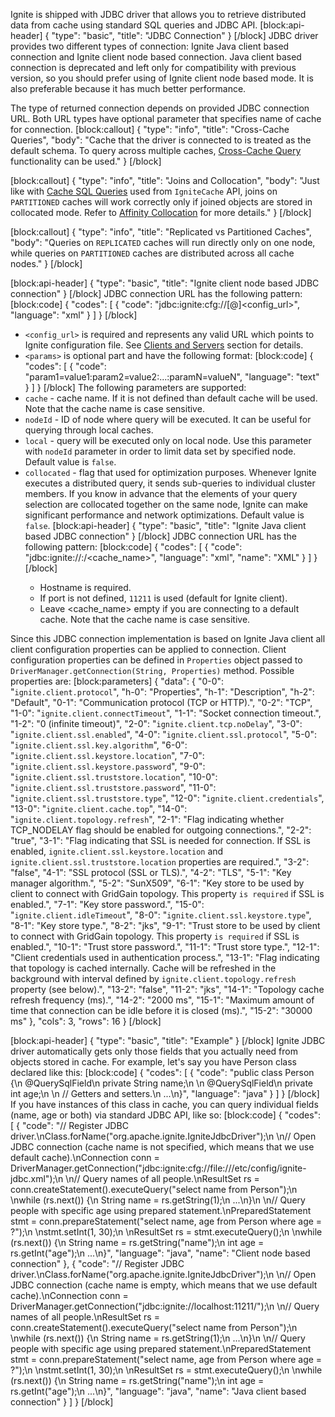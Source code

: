 Ignite is shipped with JDBC driver that allows you to retrieve distributed data from cache using standard SQL queries and JDBC API. 
[block:api-header]
{
  "type": "basic",
  "title": "JDBC Connection"
}
[/block]
JDBC driver provides two different types of connection: Ignite Java client based connection and Ignite client node based connection. Java client based connection is deprecated and left only for compatibility with previous version, so you should prefer using of Ignite client node based mode. It is also preferable because it has much better performance.

The type of returned connection depends on provided JDBC connection URL. Both URL types have optional parameter that specifies name of cache for connection.
[block:callout]
{
  "type": "info",
  "title": "Cross-Cache Queries",
  "body": "Cache that the driver is connected to is treated as the default schema. To query across multiple caches, [Cross-Cache Query](/docs/cache-queries#cross-cache-queries) functionality can be used."
}
[/block]

[block:callout]
{
  "type": "info",
  "title": "Joins and Collocation",
  "body": "Just like with [Cache SQL Queries](doc:cache-queries) used from `IgniteCache` API, joins on `PARTITIONED` caches will work correctly only if joined objects are stored in collocated mode. Refer to [Affinity Collocation](/docs/affinity-collocation#collocate-data-with-data) for more details."
}
[/block]

[block:callout]
{
  "type": "info",
  "title": "Replicated vs Partitioned Caches",
  "body": "Queries on `REPLICATED` caches will run directly only on one node, while queries on `PARTITIONED` caches are distributed across all cache nodes."
}
[/block]

[block:api-header]
{
  "type": "basic",
  "title": "Ignite client node based JDBC connection"
}
[/block]
JDBC connection URL has the following pattern:
[block:code]
{
  "codes": [
    {
      "code": "jdbc:ignite:cfg://[<params>@]<config_url>",
      "language": "xml"
    }
  ]
}
[/block]
* `<config_url>` is required and represents any valid URL which points to Ignite configuration file. See [Clients and Servers](doc:clients-vs-servers) section for details.
* `<params>` is optional part and have the following format:
[block:code]
{
  "codes": [
    {
      "code": "param1=value1:param2=value2:...:paramN=valueN",
      "language": "text"
    }
  ]
}
[/block]
The following parameters are supported:
* `cache` - cache name. If it is not defined than default cache will be used. Note that the cache name is case sensitive.
* `nodeId` - ID of node where query will be executed. It can be useful for querying through local caches.
* `local` - query will be executed only on local node. Use this parameter with `nodeId` parameter in order to limit data set by specified node. Default value is `false`.
* `collocated` - flag that used for optimization purposes. Whenever Ignite executes a distributed query, it sends sub-queries to individual cluster members. If you know in advance that the elements of your query selection are collocated together on the same node, Ignite can make significant performance and network optimizations. Default value is `false`.
[block:api-header]
{
  "type": "basic",
  "title": "Ignite Java client based JDBC connection"
}
[/block]
JDBC connection URL has the following pattern:
[block:code]
{
  "codes": [
    {
      "code": "jdbc:ignite://<hostname>:<port>/<cache_name>",
      "language": "xml",
      "name": "XML"
    }
  ]
}
[/block]
  * Hostname is required.
  * If port is not defined, `11211` is used (default for Ignite client).
  * Leave <cache_name> empty if you are connecting to a default cache. Note that the cache name is case sensitive.

Since this JDBC connection implementation is based on Ignite Java client all client configuration properties can be applied to connection. Client configuration properties can be defined in `Properties` object passed to `DriverManager.getConnection(String, Properties)` method. Possible properties are: 
[block:parameters]
{
  "data": {
    "0-0": "`ignite.client.protocol`",
    "h-0": "Properties",
    "h-1": "Description",
    "h-2": "Default",
    "0-1": "Communication protocol (TCP or HTTP).",
    "0-2": "TCP",
    "1-0": "`ignite.client.connectTimeout`",
    "1-1": "Socket connection timeout.",
    "1-2": "0 (infinite timeout)",
    "2-0": "`ignite.client.tcp.noDelay`",
    "3-0": "`ignite.client.ssl.enabled`",
    "4-0": "`ignite.client.ssl.protocol`",
    "5-0": "`ignite.client.ssl.key.algorithm`",
    "6-0": "`ignite.client.ssl.keystore.location`",
    "7-0": "`ignite.client.ssl.keystore.password`",
    "9-0": "`ignite.client.ssl.truststore.location`",
    "10-0": "`ignite.client.ssl.truststore.password`",
    "11-0": "`ignite.client.ssl.truststore.type`",
    "12-0": "`ignite.client.credentials`",
    "13-0": "`ignite.client.cache.top`",
    "14-0": "`ignite.client.topology.refresh`",
    "2-1": "Flag indicating whether TCP_NODELAY flag should be enabled for outgoing connections.",
    "2-2": "true",
    "3-1": "Flag indicating that SSL is needed for connection. If SSL is enabled, `ignite.client.ssl.keystore.location` and `ignite.client.ssl.truststore.location` properties are required.",
    "3-2": "false",
    "4-1": "SSL protocol (SSL or TLS).",
    "4-2": "TLS",
    "5-1": "Key manager algorithm.",
    "5-2": "SunX509",
    "6-1": "Key store to be used by client to connect with GridGain topology. This property `is required` if SSL is enabled.",
    "7-1": "Key store password.",
    "15-0": "`ignite.client.idleTimeout`",
    "8-0": "`ignite.client.ssl.keystore.type`",
    "8-1": "Key store type.",
    "8-2": "jks",
    "9-1": "Trust store to be used by client to connect with GridGain topology. This property `is required` if SSL is enabled.",
    "10-1": "Trust store password.",
    "11-1": "Trust store type.",
    "12-1": "Client credentials used in authentication process.",
    "13-1": "Flag indicating that topology is cached internally. Cache will be refreshed in the background with interval defined by `ignite.client.topology.refresh` property (see below).",
    "13-2": "false",
    "11-2": "jks",
    "14-1": "Topology cache refresh frequency (ms).",
    "14-2": "2000 ms",
    "15-1": "Maximum amount of time that connection can be idle before it is closed (ms).",
    "15-2": "30000 ms"
  },
  "cols": 3,
  "rows": 16
}
[/block]

[block:api-header]
{
  "type": "basic",
  "title": "Example"
}
[/block]
Ignite JDBC driver automatically gets only those fields that you actually need from objects stored in cache. For example, let's say you have Person class declared like this:
[block:code]
{
  "codes": [
    {
      "code": "public class Person {\n    @QuerySqlField\n    private String name;\n \n    @QuerySqlField\n    private int age;\n \n    // Getters and setters.\n    ...\n}",
      "language": "java"
    }
  ]
}
[/block]
If you have instances of this class in cache, you can query individual fields (name, age or both) via standard JDBC API, like so:
[block:code]
{
  "codes": [
    {
      "code": "// Register JDBC driver.\nClass.forName(\"org.apache.ignite.IgniteJdbcDriver\");\n \n// Open JDBC connection (cache name is not specified, which means that we use default cache).\nConnection conn = DriverManager.getConnection(\"jdbc:ignite:cfg://file:///etc/config/ignite-jdbc.xml\");\n \n// Query names of all people.\nResultSet rs = conn.createStatement().executeQuery(\"select name from Person\");\n \nwhile (rs.next()) {\n    String name = rs.getString(1);\n    ...\n}\n \n// Query people with specific age using prepared statement.\nPreparedStatement stmt = conn.prepareStatement(\"select name, age from Person where age = ?\");\n \nstmt.setInt(1, 30);\n \nResultSet rs = stmt.executeQuery();\n \nwhile (rs.next()) {\n    String name = rs.getString(\"name\");\n    int age = rs.getInt(\"age\");\n    ...\n}",
      "language": "java",
      "name": "Client node based connection"
    },
    {
      "code": "// Register JDBC driver.\nClass.forName(\"org.apache.ignite.IgniteJdbcDriver\");\n \n// Open JDBC connection (cache name is empty, which means that we use default cache).\nConnection conn = DriverManager.getConnection(\"jdbc:ignite://localhost:11211/\");\n \n// Query names of all people.\nResultSet rs = conn.createStatement().executeQuery(\"select name from Person\");\n \nwhile (rs.next()) {\n    String name = rs.getString(1);\n    ...\n}\n \n// Query people with specific age using prepared statement.\nPreparedStatement stmt = conn.prepareStatement(\"select name, age from Person where age = ?\");\n \nstmt.setInt(1, 30);\n \nResultSet rs = stmt.executeQuery();\n \nwhile (rs.next()) {\n    String name = rs.getString(\"name\");\n    int age = rs.getInt(\"age\");\n    ...\n}",
      "language": "java",
      "name": "Java client based connection"
    }
  ]
}
[/block]